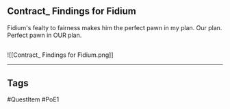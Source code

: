 ## Contract_ Findings for Fidium
Fidium's fealty to fairness
makes him the perfect pawn in my plan.
Our plan. Perfect pawn in OUR plan.
## 
![[Contract_ Findings for Fidium.png]]

---
## Tags
#QuestItem
#PoE1